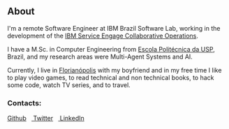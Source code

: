 ## About

I'm a remote Software Engineer at IBM Brazil Software Lab, working in the development of the [IBM Service Engage Collaborative Operations](https://www.ibmserviceengage.com/collaborative-ops/learn).

I have a M.Sc. in Computer Engineering from [Escola Politécnica da USP](http://www.poli.usp.br/), Brazil, and my research areas were Multi-Agent Systems and AI.

Currently, I live in [Florianópolis](http://en.wikipedia.org/wiki/Florian%C3%B3polis) with my boyfriend and in my free time I like to play video games, to read technical and non technical books, to hack some code, watch TV series, and to travel.



### Contacts:
<a href="https://github.com/marianafranco" class="social"><i class="icon icon-github"></i> Github</a>&nbsp;&nbsp;&nbsp;<a href="https://twitter.com/marianafranco" class="social"><i class="icon icon-twitter"></i> Twitter</a>&nbsp;&nbsp;&nbsp;<a href="http://www.linkedin.com/pub/mariana-ramos-franco/17/5a4/271" class="social"><i class="icon icon-linkedin"></i> LinkedIn</a>
